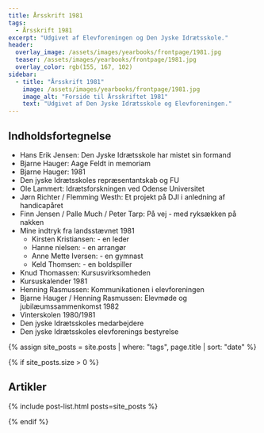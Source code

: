 ```yaml
---
title: Årsskrift 1981
tags:
  - Årsskrift 1981
excerpt: "Udgivet af Elevforeningen og Den Jyske Idrætsskole."
header:
  overlay_image: /assets/images/yearbooks/frontpage/1981.jpg
  teaser: /assets/images/yearbooks/frontpage/1981.jpg
  overlay_color: rgb(155, 167, 102)
sidebar:
  - title: "Årsskrift 1981"
    image: /assets/images/yearbooks/frontpage/1981.jpg
    image_alt: "Forside til Årsskriftet 1981"
    text: "Udgivet af Den Jyske Idrætsskole og Elevforeningen."
---
```


## Indholdsfortegnelse

- Hans Erik Jensen: Den Jyske Idrætsskole har mistet sin formand 
- Bjarne Hauger: Aage Feldt in memoriam 
- Bjarne Hauger: 1981
- Den jyske Idrætsskoles repræsentantskab og FU
- Ole Lammert: Idrætsforskningen ved Odense Universitet 
- Jørn Richter / Flemming Westh: Et projekt på DJI i anledning af handicapåret
- Finn Jensen / Palle Much / Peter Tarp: På vej - med ryksækken på nakken
- Mine indtryk fra landsstævnet 1981
  - Kirsten Kristiansen: - en leder
  - Hanne nielsen: - en arrangør
  - Anne Mette Iversen: - en gymnast
  - Keld Thomsen: - en boldspiller
- Knud Thomassen: Kursusvirksomheden
- Kursuskalender 1981
- Henning Rasmussen: Kommunikationen i elevforeningen
- Bjarne Hauger / Henning Rasmussen: Elevmøde og jubilæumssammenkomst 1982
- Vinterskolen 1980/1981
- Den jyske Idrætsskoles medarbejdere
- Den jyske Idrætsskoles elevforenings bestyrelse

{% assign site_posts = site.posts | where: "tags", page.title | sort: "date" %}

{% if site_posts.size > 0 %}

## Artikler

{% include post-list.html posts=site_posts %}

{% endif %}
